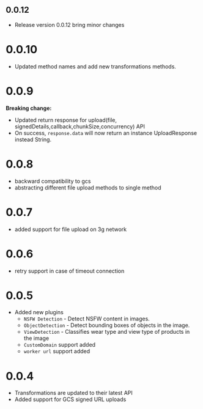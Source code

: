 ## 0.0.12

- Release version 0.0.12 bring minor changes

# 0.0.10

- Updated method names and add new transformations methods.

# 0.0.9

**Breaking change:**

- Updated return response for upload(file, signedDetails,callback,chunkSize,concurrency) API
- On success, `response.data` will now return an instance UploadResponse instead String.

# 0.0.8

- backward compatibility to gcs
- abstracting different file upload methods to single method

# 0.0.7

- added support for file upload on 3g network

# 0.0.6

- retry support in case of timeout connection

# 0.0.5

- Added new plugins
  - `NSFW Detection` - Detect NSFW content in images.
  - `ObjectDetection` - Detect bounding boxes of objects in the image.
  - `ViewDetection` - Classifies wear type and view type of products in the image
  - `CustomDomain` support added
  - `worker url` support added

# 0.0.4

- Transformations are updated to their latest API
- Added support for GCS signed URL uploads
